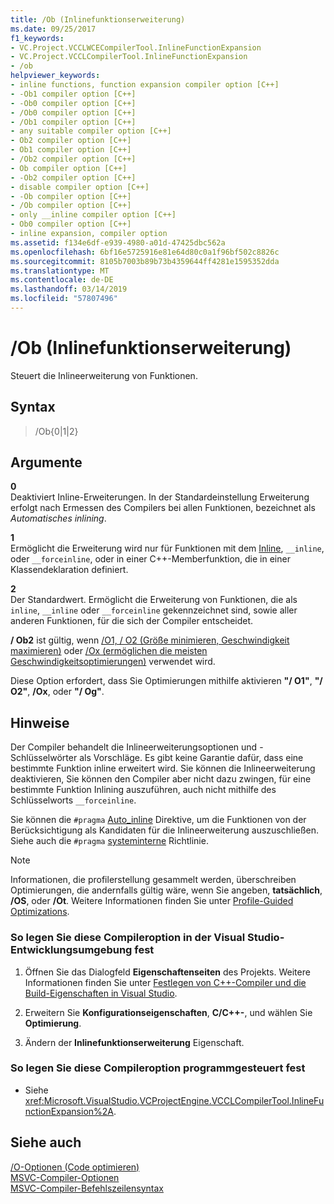 ```yaml
---
title: /Ob (Inlinefunktionserweiterung)
ms.date: 09/25/2017
f1_keywords:
- VC.Project.VCCLWCECompilerTool.InlineFunctionExpansion
- VC.Project.VCCLCompilerTool.InlineFunctionExpansion
- /ob
helpviewer_keywords:
- inline functions, function expansion compiler option [C++]
- -Ob1 compiler option [C++]
- -Ob0 compiler option [C++]
- /Ob0 compiler option [C++]
- /Ob1 compiler option [C++]
- any suitable compiler option [C++]
- Ob2 compiler option [C++]
- Ob1 compiler option [C++]
- /Ob2 compiler option [C++]
- Ob compiler option [C++]
- -Ob2 compiler option [C++]
- disable compiler option [C++]
- -Ob compiler option [C++]
- /Ob compiler option [C++]
- only __inline compiler option [C++]
- Ob0 compiler option [C++]
- inline expansion, compiler option
ms.assetid: f134e6df-e939-4980-a01d-47425dbc562a
ms.openlocfilehash: 6bf16e5725916e81e64d80c0a1f96bf502c8826c
ms.sourcegitcommit: 8105b7003b89b73b4359644ff4281e1595352dda
ms.translationtype: MT
ms.contentlocale: de-DE
ms.lasthandoff: 03/14/2019
ms.locfileid: "57807496"
---
```

# <a name="ob-inline-function-expansion"></a>/Ob (Inlinefunktionserweiterung)

Steuert die Inlineerweiterung von Funktionen.

## <a name="syntax"></a>Syntax

> /Ob{0|1|2}

## <a name="arguments"></a>Argumente

**0**<br/>
Deaktiviert Inline-Erweiterungen. In der Standardeinstellung Erweiterung erfolgt nach Ermessen des Compilers bei allen Funktionen, bezeichnet als *Automatisches inlining*.

**1**<br/>
Ermöglicht die Erweiterung wird nur für Funktionen mit dem [Inline](../../cpp/inline-functions-cpp.md), `__inline`, oder `__forceinline`, oder in einer C++-Memberfunktion, die in einer Klassendeklaration definiert.

**2**<br/>
Der Standardwert. Ermöglicht die Erweiterung von Funktionen, die als `inline`, `__inline` oder `__forceinline` gekennzeichnet sind, sowie aller anderen Funktionen, für die sich der Compiler entscheidet.

**/ Ob2** ist gültig, wenn [/O1, / O2 (Größe minimieren, Geschwindigkeit maximieren)](o1-o2-minimize-size-maximize-speed.md) oder [/Ox (ermöglichen die meisten Geschwindigkeitsoptimierungen)](ox-full-optimization.md) verwendet wird.

Diese Option erfordert, dass Sie Optimierungen mithilfe aktivieren **"/ O1"**, **"/ O2"**, **/Ox**, oder **"/ Og"**.

## <a name="remarks"></a>Hinweise

Der Compiler behandelt die Inlineerweiterungsoptionen und -Schlüsselwörter als Vorschläge. Es gibt keine Garantie dafür, dass eine bestimmte Funktion inline erweitert wird. Sie können die Inlineerweiterung deaktivieren, Sie können den Compiler aber nicht dazu zwingen, für eine bestimmte Funktion Inlining auszuführen, auch nicht mithilfe des Schlüsselworts `__forceinline`.

Sie können die `#pragma` [Auto_inline](../../preprocessor/auto-inline.md) Direktive, um die Funktionen von der Berücksichtigung als Kandidaten für die Inlineerweiterung auszuschließen. Siehe auch die `#pragma` [systeminterne](../../preprocessor/intrinsic.md) Richtlinie.

> [!NOTE]
> Informationen, die profilerstellung gesammelt werden, überschreiben Optimierungen, die andernfalls gültig wäre, wenn Sie angeben, **tatsächlich**, **/OS**, oder **/Ot**. Weitere Informationen finden Sie unter [Profile-Guided Optimizations](../profile-guided-optimizations.md).

### <a name="to-set-this-compiler-option-in-the-visual-studio-development-environment"></a>So legen Sie diese Compileroption in der Visual Studio-Entwicklungsumgebung fest

1. Öffnen Sie das Dialogfeld **Eigenschaftenseiten** des Projekts. Weitere Informationen finden Sie unter [Festlegen von C++-Compiler und die Build-Eigenschaften in Visual Studio](../working-with-project-properties.md).

1. Erweitern Sie **Konfigurationseigenschaften**, **C/C++-**, und wählen Sie **Optimierung**.

1. Ändern der **Inlinefunktionserweiterung** Eigenschaft.

### <a name="to-set-this-compiler-option-programmatically"></a>So legen Sie diese Compileroption programmgesteuert fest

- Siehe <xref:Microsoft.VisualStudio.VCProjectEngine.VCCLCompilerTool.InlineFunctionExpansion%2A>.

## <a name="see-also"></a>Siehe auch

[/O-Optionen (Code optimieren)](o-options-optimize-code.md)<br/>
[MSVC-Compiler-Optionen](compiler-options.md)<br/>
[MSVC-Compiler-Befehlszeilensyntax](compiler-command-line-syntax.md)
